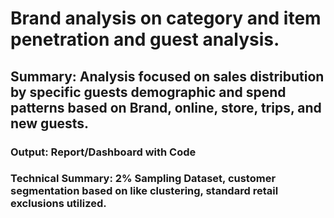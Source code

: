 # Brand analysis on category and item penetration and guest analysis.  
## Summary: Analysis focused on sales distribution by specific guests demographic and spend patterns based on Brand, online, store, trips, and new guests. 
### Output: Report/Dashboard with Code 
### Technical Summary: 2% Sampling Dataset, customer segmentation based on like clustering, standard retail exclusions utilized. 
